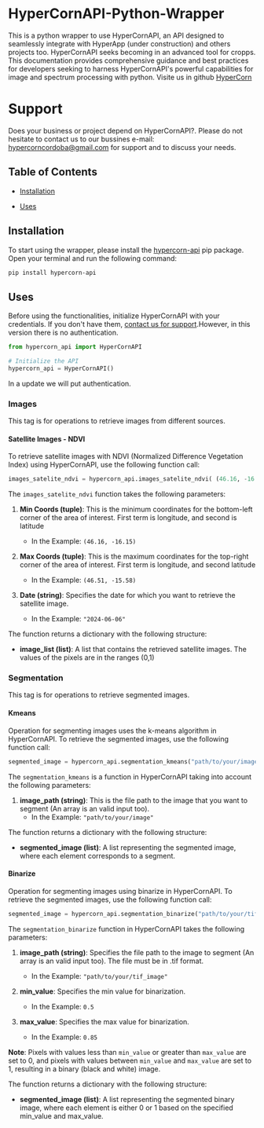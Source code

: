 # HyperCornAPI-Python-Wrapper

This is a python wrapper to use HyperCornAPI, an API designed to seamlessly integrate with HyperApp (under construction) and others projects too. HyperCornAPI seeks becoming in an advanced tool for cropps. This documentation provides comprehensive guidance and best practices for developers seeking to harness HyperCornAPI's powerful capabilities for image and spectrum processing with python. Visite us in github [HyperCorn](https://github.com/HyperCorn) 

# Support 
Does your business or project depend on HyperCornAPI?. Please do not hesitate to contact us to our bussines e-mail: [hypercorncordoba@gmail.com](mailto:hypercorncordoba@gmail.com) for support and to discuss your needs.

## Table of Contents

- [Installation](#installation)

- [Uses](#uses)


## Installation

To start using the wrapper, please install the [hypercorn-api](https://pypi.org/project/hypercorn-api/) pip package. Open your terminal and run the following command:


```bash
pip install hypercorn-api
```

## Uses
Before using the functionalities, initialize HyperCornAPI with your credentials. If you don't have them,  [contact us for support](#suport).However, in this version there is no authentication.
```python
from hypercorn_api import HyperCornAPI

# Initialize the API 
hypercorn_api = HyperCornAPI()
```
In a update we will put authentication.

### Images 
This tag is for operations to retrieve images from different sources.

#### Satellite Images - NDVI
To retrieve satellite images with NDVI (Normalized Difference Vegetation Index) using HyperCornAPI, use the following function call:


```python
images_satelite_ndvi = hypercorn_api.images_satelite_ndvi( (46.16, -16.15),(46.51, -15.58),"2024-06-06" )
```


The `images_satelite_ndvi` function takes the following parameters:

1. **Min Coords (tuple)**:  This is the minimum coordinates for the bottom-left corner of the area of interest. First term is longitude, and second is latitude
   - In the Example: `(46.16, -16.15)`

2. **Max Coords (tuple)**: This is the maximum coordinates for the top-right corner of the area of interest. First term is longitude, and second latitude
   - In the Example: `(46.51, -15.58)`

3. **Date (string)**: Specifies the date for which you want to retrieve the satellite image.
   - In the Example: `"2024-06-06"`

The function returns a dictionary with the following structure:

- **image_list (list)**: A list that contains the retrieved satellite images. The values of the pixels are in the ranges (0,1)

### Segmentation
This tag is for operations to retrieve segmented images.

#### Kmeans
Operation for segmenting images uses the k-means algorithm in HyperCornAPI. To retrieve the segmented images, use the following function call:
```python
segmented_image = hypercorn_api.segmentation_kmeans("path/to/your/image")
```

The `segmentation_kmeans` is a function in HyperCornAPI taking into account the following parameters:

1. **image_path (string)**: This is the file path to the image that you want to segment (An array is an valid input too).
   - In the Example: `"path/to/your/image"`

The function returns a dictionary with the following structure:

- **segmented_image (list)**: A list representing the segmented image, where each element corresponds to a segment.


#### Binarize
Operation for segmenting images using binarize in HyperCornAPI. To retrieve the segmented images, use the following function call:
```python
segmented_image = hypercorn_api.segmentation_binarize("path/to/your/tif_image",0.5,0.85)
```

The `segmentation_binarize` function in HyperCornAPI takes the following parameters:

1. **image_path (string)**: Specifies the file path to the image to segment (An array is an valid input too). The file must be in .tif format. 	
   - In the Example: `"path/to/your/tif_image"`

2. **min_value**: Specifies the min value for binarization. 
   - In the Example: `0.5`

2. **max_value**: Specifies the max value for binarization. 
   - In the Example: `0.85`

**Note**: Pixels with values less than `min_value` or greater than `max_value` are set to 0, and pixels with values between `min_value` and `max_value` are set to 1, resulting in a binary (black and white) image.

The function returns a dictionary with the following structure:

- **segmented_image (list)**: A list representing the segmented binary image, where each element is either 0 or 1 based on the specified min_value and max_value.





